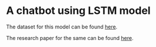 # A chatbot using LSTM model

The dataset for this model can be found [here](https://research.fb.com/downloads/babi/).

The research paper for the same can be found [here](http://arxiv.org/abs/1502.05698).